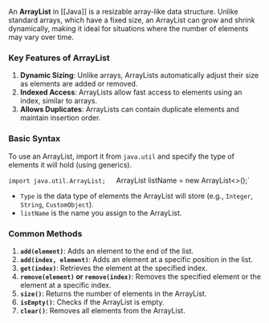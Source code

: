 An **ArrayList** in [[Java]] is a resizable array-like data structure. Unlike standard arrays, which have a fixed size, an ArrayList can grow and shrink dynamically, making it ideal for situations where the number of elements may vary over time.

### Key Features of ArrayList

1. **Dynamic Sizing**: Unlike arrays, ArrayLists automatically adjust their size as elements are added or removed.
2. **Indexed Access**: ArrayLists allow fast access to elements using an index, similar to arrays.
3. **Allows Duplicates**: ArrayLists can contain duplicate elements and maintain insertion order.

### Basic Syntax

To use an ArrayList, import it from `java.util` and specify the type of elements it will hold (using generics).

`import java.util.ArrayList;  
`ArrayList<Type> listName = new ArrayList<>();`

- `Type` is the data type of elements the ArrayList will store (e.g., `Integer`, `String`, `CustomObject`).
- `listName` is the name you assign to the ArrayList.

### Common Methods

1. **`add(element)`**: Adds an element to the end of the list.
2. **`add(index, element)`**: Adds an element at a specific position in the list.
3. **`get(index)`**: Retrieves the element at the specified index.
4. **`remove(element)` or `remove(index)`**: Removes the specified element or the element at a specific index.
5. **`size()`**: Returns the number of elements in the ArrayList.
6. **`isEmpty()`**: Checks if the ArrayList is empty.
7. **`clear()`**: Removes all elements from the ArrayList.